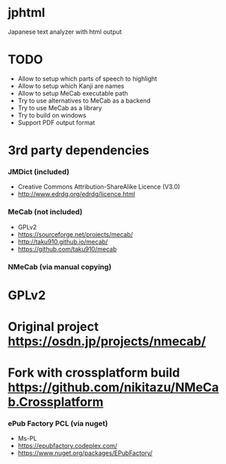 # jphtml
Japanese text analyzer with html output

# TODO
* Allow to setup which parts of speech to highlight
* Allow to setup which Kanji are names
* Allow to setup MeCab executable path
* Try to use alternatives to MeCab as a backend
* Try to use MeCab as a library
* Try to build on windows
* Support PDF output format

# 3rd party dependencies

### JMDict (included)
* Creative Commons Attribution-ShareAlike Licence (V3.0)
* http://www.edrdg.org/edrdg/licence.html

### MeCab (not included)
* GPLv2
* https://sourceforge.net/projects/mecab/
* http://taku910.github.io/mecab/
* https://github.com/taku910/mecab

### NMeCab (via manual copying)
# GPLv2
# Original project https://osdn.jp/projects/nmecab/
# Fork with crossplatform build https://github.com/nikitazu/NMeCab.Crossplatform

### ePub Factory PCL (via nuget)
* Ms-PL
* https://epubfactory.codeplex.com/
* https://www.nuget.org/packages/EPubFactory/
